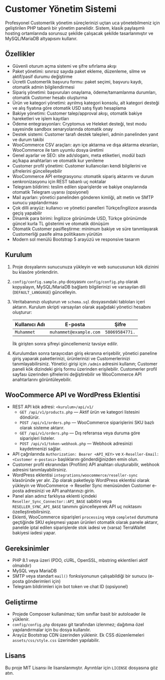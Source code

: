 # Customer Yönetim Sistemi

Profesyonel Customerlik yönetim süreçlerinizi uçtan uca yönetebilmeniz için geliştirilen PHP tabanlı bir yönetim panelidir. Sistem, klasik paylaşımlı hosting ortamlarında sorunsuz şekilde çalışacak şekilde tasarlanmıştır ve MySQL/MariaDB altyapısını kullanır.

## Özellikler
- Güvenli oturum açma sistemi ve şifre sıfırlama akışı
- Paket yönetimi: sınırsız sayıda paket ekleme, düzenleme, silme ve aktif/pasif durumu değiştirme
- Ücretli Customerlik başvuru formu: paket seçimi, başvuru kaydı, otomatik admin bilgilendirmesi
- Sipariş yönetimi: başvuruları onaylama, ödeme/tamamlanma durumları, otomatik Customer hesabı oluşturma
- Ürün ve kategori yönetimi: ayrılmış kategori konsolu, alt kategori desteği ve alış fiyatına göre otomatik USD satış fiyatı hesaplama
- Bakiye yönetimi: Customer talep/approval akışı, otomatik bakiye hareketleri ve işlem kayıtları
- Ödeme entegrasyonları: Cryptomus ve Heleket desteği, test modu sayesinde sandbox senaryolarında otomatik onay
- Destek sistemi: Customer tarafı destek talepleri, admin panelinden yanıt ve durum takibi
- WooCommerce CSV araçları: ayrı içe aktarma ve dışa aktarma ekranları, WooCommerce ile tam uyumlu dosya üretimi
- Genel ayarlar ve SEO: site adı/sloganı, meta etiketleri, modül bazlı aç/kapa anahtarları ve otomatik kur yenileme
- Customer profil yönetimi: Customer kullanıcıları kendi bilgilerini ve şifrelerini güncelleyebilir
- WooCommerce API entegrasyonu: otomatik sipariş aktarımı ve durum senkronizasyonu için REST tabanlı uç noktalar
- Telegram bildirimi: teslim edilen siparişlerde ve bakiye onaylarında otomatik Telegram uyarısı (opsiyonel)
- Mail ayarları: yönetici panelinden gönderen kimliği, alt metin ve SMTP sunucu yapılandırması
- Çok dilli arayüz: kullanıcı ve yönetici panelleri Türkçe/İngilizce arasında geçiş yapabilir
- Dinamik para birimi: İngilizce görünümde USD, Türkçe görünümde güncel kurla TL gösterimi ve otomatik dönüşüm
- Otomatik Customer pasifleştirme: minimum bakiye ve süre tanımlayarak Customerliği pasife alma politikasını yürütün
- Modern sol menülü Bootstrap 5 arayüzü ve responsive tasarım

## Kurulum
1. Proje dosyalarını sunucunuza yükleyin ve web sunucusunun kök dizinini bu klasöre yönlendirin.
2. `config/config.sample.php` dosyasını `config/config.php` olarak kopyalayın, MySQL/MariaDB bağlantı bilgilerinizi ve varsayılan dili (`DEFAULT_LANGUAGE`) güncelleyin.
3. Veritabanınızı oluşturun ve `schema.sql` dosyasındaki tabloları içeri aktarın. Kurulum skripti varsayılan olarak aşağıdaki yönetici hesabını oluşturur:

   | Kullanıcı Adı | E-posta                | Şifre          |
   |---------------|------------------------|----------------|
   | `Muhammet`    | `muhammet@example.com` | `5806958477i.` |

   İlk girişten sonra şifreyi güncellemeniz tavsiye edilir.
4. Kurulumdan sonra tarayıcıdan giriş ekranına erişebilir, yönetici paneline giriş yaparak paketlerinizi, ürünlerinizi ve Customerlerinizi tanımlayabilirsiniz. Yönetici girişi için `/admin` adresini kullanın; Customer paneli kök dizindeki giriş formu üzerinden erişilebilir. Customerler profil sayfası üzerinden şifrelerini değiştirebilir ve WooCommerce API anahtarlarını görüntüleyebilir.

## WooCommerce API ve WordPress Eklentisi

- REST API kök adresi: `<kurulum>/api/v1/`
    - `GET /api/v1/products.php` — Aktif ürün ve kategori listesini döndürür.
    - `POST /api/v1/orders.php` — WooCommerce siparişlerini SKU bazlı olarak sisteme aktarır.
    - `GET /api/v1/orders.php` — Dış referansa veya duruma göre siparişleri listeler.
    - `POST /api/v1/token-webhook.php` — Webhook adresinizi kaydetmenizi sağlar.
- API çağrılarında `Authorization: Bearer <API_KEY>` ve `X-Reseller-Email: <Customer e-postası>` başlıklarını gönderdiğinizden emin olun.
- Customer profil ekranından (Profilim) API anahtarı oluşturabilir, webhook adresini tanımlayabilirsiniz.
- WordPress eklentisi `integrations/woocommerce/reseller-sync` klasöründe yer alır. Zip olarak paketleyip WordPress eklentisi olarak yükleyin ve WooCommerce → Reseller Sync menüsünden Customer e-posta adresinizi ve API anahtarınızı girin.
- Panel alan adınız farklıysa eklenti içindeki `Reseller_Sync_Connector::API_BASE` sabitini veya `RESELLER_SYNC_API_BASE` tanımını güncelleyerek API uç noktasını özelleştirebilirsiniz.
- Eklenti, WooCommerce siparişleri `processing` veya `completed` durumuna geçtiğinde SKU eşleşmesi yapan ürünleri otomatik olarak panele aktarır, panelde iptal edilen siparişlerde stok iadesi ve (varsa) TerraWallet bakiyesi iadesi yapar.

## Gereksinimler
- PHP 8.1 veya üzeri (PDO, cURL, OpenSSL, mbstring eklentileri aktif olmalıdır)
- MySQL veya MariaDB
- SMTP veya standart `mail()` fonksiyonunun çalışabildiği bir sunucu (e-posta gönderimleri için)
- Telegram bildirimleri için bot token ve chat ID (opsiyonel)

## Geliştirme
- Projede Composer kullanılmaz; tüm sınıflar basit bir autoloader ile yüklenir.
- `config/config.php` dosyası git tarafından izlenmez; dağıtıma özel yapılandırmalar için bu dosya kullanılır.
- Arayüz Bootstrap CDN üzerinden yüklenir. Ek CSS düzenlemeleri `assets/css/style.css` üzerinden yapılabilir.

## Lisans
Bu proje MIT Lisansı ile lisanslanmıştır. Ayrıntılar için `LICENSE` dosyasına göz atın.
